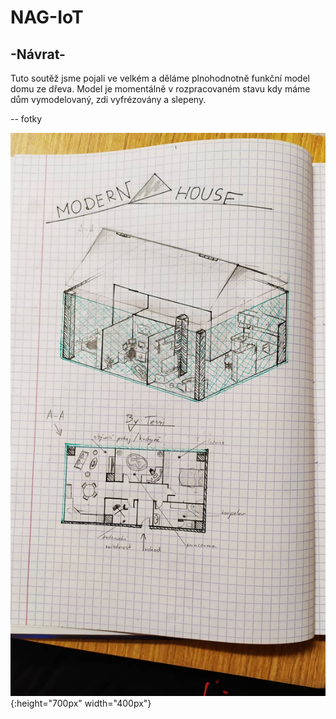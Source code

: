 # NAG-IoT
## -Návrat-

Tuto soutěž jsme pojali ve velkém a děláme plnohodnotně funkční model domu ze dřeva.
Model je momentálně v rozpracovaném stavu kdy máme dům vymodelovaný, zdi vyfrézovány a slepeny. <br />

-- fotky

![Prvotni navrh modelu]( navrh.jpg){:height="700px" width="400px"}